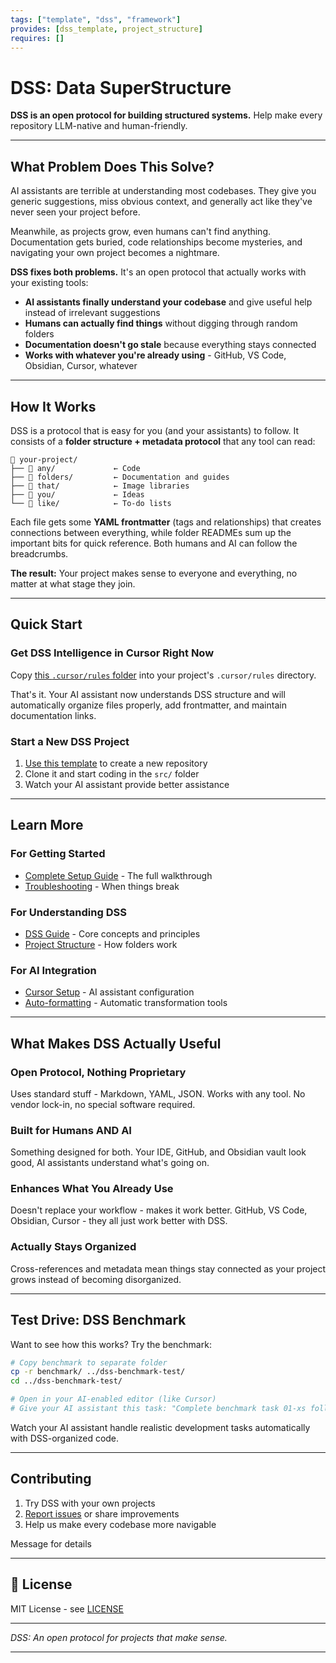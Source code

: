 ```yaml
---
tags: ["template", "dss", "framework"]
provides: [dss_template, project_structure]
requires: []
---
```


# DSS: Data SuperStructure

**DSS is an open protocol for building structured systems.** Help make every repository LLM-native and human-friendly.

---

## What Problem Does This Solve?

AI assistants are terrible at understanding most codebases. They give you generic suggestions, miss obvious context, and generally act like they've never seen your project before.

Meanwhile, as projects grow, even humans can't find anything. Documentation gets buried, code relationships become mysteries, and navigating your own project becomes a nightmare.

**DSS fixes both problems.** It's an open protocol that actually works with your existing tools:

- **AI assistants finally understand your codebase** and give useful help instead of irrelevant suggestions
- **Humans can actually find things** without digging through random folders  
- **Documentation doesn't go stale** because everything stays connected
- **Works with whatever you're already using** - GitHub, VS Code, Obsidian, Cursor, whatever

---

## How It Works

DSS is a protocol that is easy for you (and your assistants) to follow. It consists of a **folder structure + metadata protocol** that any tool can read:

```text
📁 your-project/
├── 📂 any/             ← Code
├── 📂 folders/         ← Documentation and guides  
├── 📂 that/            ← Image libraries
├── 📂 you/             ← Ideas
└── 📂 like/            ← To-do lists
```

Each file gets some **YAML frontmatter** (tags and relationships) that creates connections between everything, while folder READMEs sum up the important bits for quick reference. Both humans and AI can follow the breadcrumbs.

**The result:** Your project makes sense to everyone and everything, no matter at what stage they join.

---

## Quick Start

### Get DSS Intelligence in Cursor Right Now

Copy [this `.cursor/rules` folder](.cursor/rules) into your project's `.cursor/rules` directory.

That's it. Your AI assistant now understands DSS structure and will automatically organize files properly, add frontmatter, and maintain documentation links.

### Start a New DSS Project

1. [Use this template](https://github.com/yourusername/dss_template_repo/generate) to create a new repository
2. Clone it and start coding in the `src/` folder
3. Watch your AI assistant provide better assistance

---

## Learn More

### For Getting Started

- [Complete Setup Guide](docs/getting_started.md) - The full walkthrough
- [Troubleshooting](docs/troubleshooting.md) - When things break

### For Understanding DSS

- [DSS Guide](meta/DSS_GUIDE.md) - Core concepts and principles
- [Project Structure](docs/documentation_index.md) - How folders work

### For AI Integration

- [Cursor Setup](docs/cursor_integration.md) - AI assistant configuration
- [Auto-formatting](docs/automated_formatting.md) - Automatic transformation tools

---

## What Makes DSS Actually Useful

### **Open Protocol, Nothing Proprietary**

Uses standard stuff - Markdown, YAML, JSON. Works with any tool. No vendor lock-in, no special software required.

### **Built for Humans AND AI**

Something designed for both. Your IDE, GitHub, and Obsidian vault look good, AI assistants understand what's going on.

### **Enhances What You Already Use**

Doesn't replace your workflow - makes it work better. GitHub, VS Code, Obsidian, Cursor - they all just work better with DSS.

### **Actually Stays Organized**

Cross-references and metadata mean things stay connected as your project grows instead of becoming disorganized.

---

## Test Drive: DSS Benchmark

Want to see how this works? Try the benchmark:

```bash
# Copy benchmark to separate folder
cp -r benchmark/ ../dss-benchmark-test/
cd ../dss-benchmark-test/

# Open in your AI-enabled editor (like Cursor)
# Give your AI assistant this task: "Complete benchmark task 01-xs following RUN_BENCHMARK.md"
```

Watch your AI assistant handle realistic development tasks automatically with DSS-organized code.

---

## Contributing

1. Try DSS with your own projects
2. [Report issues](https://github.com/yourusername/dss_template_repo/issues) or share improvements
3. Help us make every codebase more navigable

Message for details

---

## 📄 License

MIT License - see [LICENSE](LICENSE)

---

*DSS: An open protocol for projects that make sense.*

---
